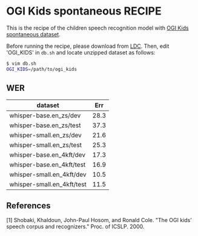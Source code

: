 # OGI Kids spontaneous RECIPE

This is the recipe of the children speech recognition model with [OGI Kids spontaneous dataset](https://catalog.ldc.upenn.edu/LDC2007S18).

Before running the recipe, please download from [LDC](https://catalog.ldc.upenn.edu/LDC2007S18).
Then, edit 'OGI_KIDS' in `db.sh` and locate unzipped dataset as follows:

```bash
$ vim db.sh
OGI_KIDS=/path/to/ogi_kids 

```

## WER

|dataset|Err|
|---|---|
|whisper-base.en_zs/dev|28.3|
|whisper-base.en_zs/test|37.3|
|whisper-small.en_zs/dev|21.6|
|whisper-small.en_zs/test|25.3|
|whisper-base.en_4kft/dev|17.3|
|whisper-base.en_4kft/test|16.9|
|whisper-small.en_4kft/dev|10.5|
|whisper-small.en_4kft/test|11.5|

## References

[1] Shobaki, Khaldoun, John-Paul Hosom, and Ronald Cole. "The OGI kids’ speech corpus and recognizers." Proc. of ICSLP. 2000.
